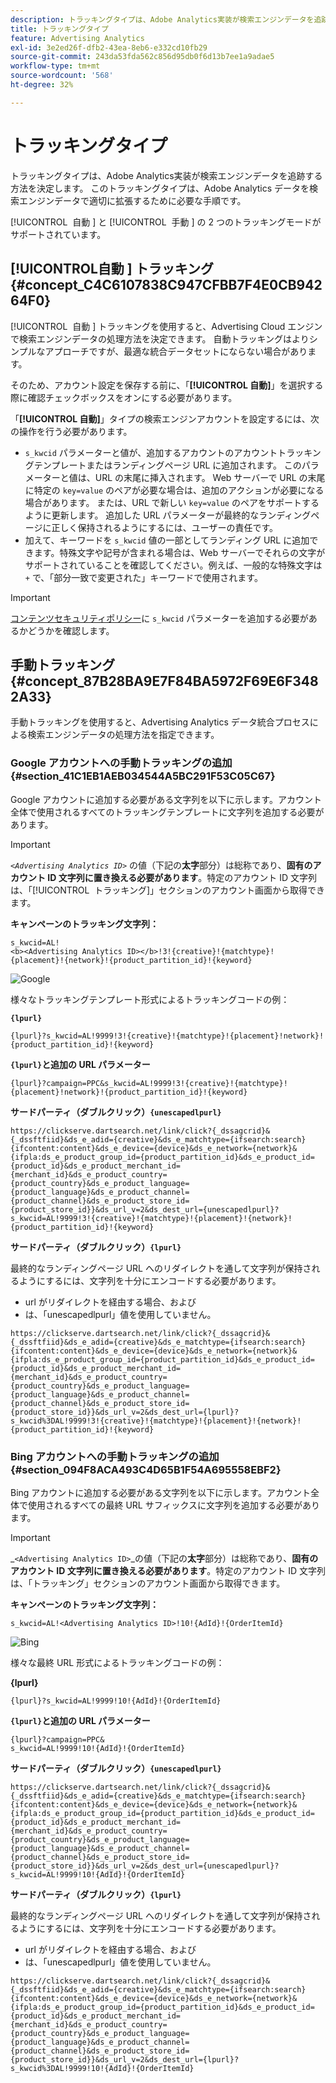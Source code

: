 ```yaml
---
description: トラッキングタイプは、Adobe Analytics実装が検索エンジンデータを追跡する方法を決定します。 このトラッキングタイプは、Adobe Analytics データを検索エンジンデータで適切に拡張するために必要な手順です。
title: トラッキングタイプ
feature: Advertising Analytics
exl-id: 3e2ed26f-dfb2-43ea-8eb6-e332cd10fb29
source-git-commit: 243da53fda562c856d95db0f6d13b7ee1a9adae5
workflow-type: tm+mt
source-wordcount: '568'
ht-degree: 32%

---
```


# トラッキングタイプ

トラッキングタイプは、Adobe Analytics実装が検索エンジンデータを追跡する方法を決定します。 このトラッキングタイプは、Adobe Analytics データを検索エンジンデータで適切に拡張するために必要な手順です。

<!--

Here is a video overview of how to implement the Advertising Analytics tracking template:

>[!VIDEO](https://video.tv.adobe.com/v/38404/?quality=12&captions=jpn)

-->

[!UICONTROL &#x200B; 自動 &#x200B;] と [!UICONTROL &#x200B; 手動 &#x200B;] の 2 つのトラッキングモードがサポートされています。

## [!UICONTROL &#x200B; 自動 &#x200B;] トラッキング {#concept_C4C6107838C947CFBB7F4E0CB94264F0}

[!UICONTROL &#x200B; 自動 &#x200B;] トラッキングを使用すると、Advertising Cloud エンジンで検索エンジンデータの処理方法を決定できます。 自動トラッキングはよりシンプルなアプローチですが、最適な統合データセットにならない場合があります。

そのため、アカウント設定を保存する前に、「**[!UICONTROL 自動]**」を選択する際に確認チェックボックスをオンにする必要があります。

「**[!UICONTROL 自動]**」タイプの検索エンジンアカウントを設定するには、次の操作を行う必要があります。

* `s_kwcid` パラメーターと値が、追加するアカウントのアカウントトラッキングテンプレートまたはランディングページ URL に追加されます。 このパラメーターと値は、URL の末尾に挿入されます。 Web サーバーで URL の末尾に特定の `key=value` のペアが必要な場合は、追加のアクションが必要になる場合があります。 または、URL で新しい `key=value` のペアをサポートするように更新します。 追加した URL パラメーターが最終的なランディングページに正しく保持されるようにするには、ユーザーの責任です。
* 加えて、キーワードを `s_kwcid` 値の一部としてランディング URL に追加できます。特殊文字や記号が含まれる場合は、Web サーバーでそれらの文字がサポートされていることを確認してください。例えば、一般的な特殊文字は `+` で、「部分一致で変更された」キーワードで使用されます。

>[!IMPORTANT]
>
>[コンテンツセキュリティポリシー](https://experienceleague.adobe.com/ja/docs/id-service/using/reference/csp)に `s_kwcid` パラメーターを追加する必要があるかどうかを確認します。

## 手動トラッキング {#concept_87B28BA9E7F84BA5972F69E6F3482A33}

手動トラッキングを使用すると、Advertising Analytics データ統合プロセスによる検索エンジンデータの処理方法を指定できます。

### Google アカウントへの手動トラッキングの追加 {#section_41C1EB1AEB034544A5BC291F53C05C67}

Google アカウントに追加する必要がある文字列を以下に示します。アカウント全体で使用されるすべてのトラッキングテンプレートに文字列を追加する必要があります。

>[!IMPORTANT]
>
>*`<Advertising Analytics ID>`* の値（下記の&#x200B;**太字**&#x200B;部分）は総称であり、**固有のアカウント ID 文字列に置き換える必要があります**。特定のアカウント ID 文字列は、「[!UICONTROL &#x200B; トラッキング &#x200B;]」セクションのアカウント画面から取得できます。

**キャンペーンのトラッキング文字列：**

```
s_kwcid=AL! 
<b><Advertising Analytics ID></b>!3!{creative}!{matchtype}!{placement}!{network}!{product_partition_id}!{keyword}
```

![Google](/help/integrate/c-advertising-analytics/c-adanalytics-workflow/assets/google-account.png)

様々なトラッキングテンプレート形式によるトラッキングコードの例：

**`{lpurl}`**

```
{lpurl}?s_kwcid=AL!9999!3!{creative}!{matchtype}!{placement}!network}!{product_partition_id}!{keyword}
```

**`{lpurl}`と追加の URL パラメーター**

```
{lpurl}?campaign=PPC&s_kwcid=AL!9999!3!{creative}!{matchtype}!{placement}!network}!{product_partition_id}!{keyword}
```

**サードパーティ（ダブルクリック）`{unescapedlpurl}`**

```
https://clickserve.dartsearch.net/link/click?{_dssagcrid}&{_dssftfiid}&ds_e_adid={creative}&ds_e_matchtype={ifsearch:search}{ifcontent:content}&ds_e_device={device}&ds_e_network={network}&{ifpla:ds_e_product_group_id={product_partition_id}&ds_e_product_id={product_id}&ds_e_product_merchant_id={merchant_id}&ds_e_product_country={product_country}&ds_e_product_language={product_language}&ds_e_product_channel={product_channel}&ds_e_product_store_id={product_store_id}}&ds_url_v=2&ds_dest_url={unescapedlpurl}?s_kwcid=AL!9999!3!{creative}!{matchtype}!{placement}!{network}!{product_partition_id}!{keyword}
```

**サードパーティ（ダブルクリック）`{lpurl}`**

最終的なランディングページ URL へのリダイレクトを通して文字列が保持されるようにするには、文字列を十分にエンコードする必要があります。

* url がリダイレクトを経由する場合、および
* は、「unescapedlpurl」値を使用していません。


```
https://clickserve.dartsearch.net/link/click?{_dssagcrid}&{_dssftfiid}&ds_e_adid={creative}&ds_e_matchtype={ifsearch:search}{ifcontent:content}&ds_e_device={device}&ds_e_network={network}&{ifpla:ds_e_product_group_id={product_partition_id}&ds_e_product_id={product_id}&ds_e_product_merchant_id={merchant_id}&ds_e_product_country={product_country}&ds_e_product_language={product_language}&ds_e_product_channel={product_channel}&ds_e_product_store_id={product_store_id}}&ds_url_v=2&ds_dest_url={lpurl}?s_kwcid%3DAL!9999!3!{creative}!{matchtype}!{placement}!{network}!{product_partition_id}!{keyword}
```

### Bing アカウントへの手動トラッキングの追加 {#section_094F8ACA493C4D65B1F54A695558EBF2}

Bing アカウントに追加する必要がある文字列を以下に示します。アカウント全体で使用されるすべての最終 URL サフィックスに文字列を追加する必要があります。

>[!IMPORTANT]
>
>_`<Advertising Analytics ID>`_の値（下記の&#x200B;**太字**&#x200B;部分）は総称であり、**固有のアカウント ID 文字列に置き換える必要があります**。特定のアカウント ID 文字列は、「トラッキング」セクションのアカウント画面から取得できます。

**キャンペーンのトラッキング文字列：**

```
s_kwcid=AL!<Advertising Analytics ID>!10!{AdId}!{OrderItemId} 
```

![Bing](/help/integrate/c-advertising-analytics/c-adanalytics-workflow/assets/bing-account.png)

様々な最終 URL 形式によるトラッキングコードの例：

**{lpurl}**

```
{lpurl}?s_kwcid=AL!9999!10!{AdId}!{OrderItemId}
```

**`{lpurl}`と追加の URL パラメーター**

```
{lpurl}?campaign=PPC&
s_kwcid=AL!9999!10!{AdId}!{OrderItemId}
```

**サードパーティ（ダブルクリック）`{unescapedlpurl}`**

```
https://clickserve.dartsearch.net/link/click?{_dssagcrid}&{_dssftfiid}&ds_e_adid={creative}&ds_e_matchtype={ifsearch:search}{ifcontent:content}&ds_e_device={device}&ds_e_network={network}&{ifpla:ds_e_product_group_id={product_partition_id}&ds_e_product_id={product_id}&ds_e_product_merchant_id={merchant_id}&ds_e_product_country={product_country}&ds_e_product_language={product_language}&ds_e_product_channel={product_channel}&ds_e_product_store_id={product_store_id}}&ds_url_v=2&ds_dest_url={unescapedlpurl}?s_kwcid=AL!9999!10!{AdId}!{OrderItemId}
```

**サードパーティ（ダブルクリック）`{lpurl}`**

最終的なランディングページ URL へのリダイレクトを通して文字列が保持されるようにするには、文字列を十分にエンコードする必要があります。

* url がリダイレクトを経由する場合、および
* は、「unescapedlpurl」値を使用していません。

```
https://clickserve.dartsearch.net/link/click?{_dssagcrid}&{_dssftfiid}&ds_e_adid={creative}&ds_e_matchtype={ifsearch:search}{ifcontent:content}&ds_e_device={device}&ds_e_network={network}&{ifpla:ds_e_product_group_id={product_partition_id}&ds_e_product_id={product_id}&ds_e_product_merchant_id={merchant_id}&ds_e_product_country={product_country}&ds_e_product_language={product_language}&ds_e_product_channel={product_channel}&ds_e_product_store_id={product_store_id}}&ds_url_v=2&ds_dest_url={lpurl}?s_kwcid%3DAL!9999!10!{AdId}!{OrderItemId}
```
